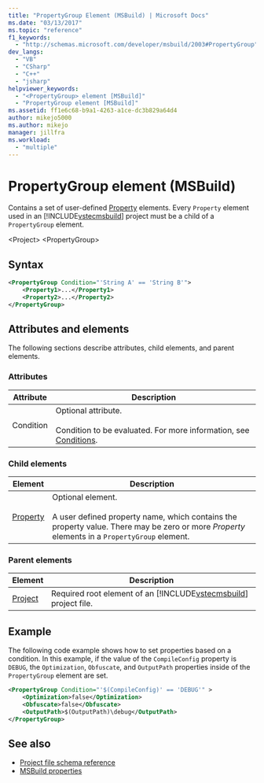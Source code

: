 ```yaml
---
title: "PropertyGroup Element (MSBuild) | Microsoft Docs"
ms.date: "03/13/2017"
ms.topic: "reference"
f1_keywords:
  - "http://schemas.microsoft.com/developer/msbuild/2003#PropertyGroup"
dev_langs:
  - "VB"
  - "CSharp"
  - "C++"
  - "jsharp"
helpviewer_keywords:
  - "<PropertyGroup> element [MSBuild]"
  - "PropertyGroup element [MSBuild]"
ms.assetid: ff1e6c68-b9a1-4263-a1ce-dc3b829a64d4
author: mikejo5000
ms.author: mikejo
manager: jillfra
ms.workload:
  - "multiple"
---
```

# PropertyGroup element (MSBuild)
Contains a set of user-defined [Property](../msbuild/property-element-msbuild.md) elements. Every `Property` element used in an [!INCLUDE[vstecmsbuild](../extensibility/internals/includes/vstecmsbuild_md.md)] project must be a child of a `PropertyGroup` element.

 \<Project>
 \<PropertyGroup>

## Syntax

```xml
<PropertyGroup Condition="'String A' == 'String B'">
    <Property1>...</Property1>
    <Property2>...</Property2>
</PropertyGroup>
```

## Attributes and elements
 The following sections describe attributes, child elements, and parent elements.

### Attributes

|Attribute|Description|
|---------------|-----------------|
|Condition|Optional attribute.<br /><br /> Condition to be evaluated. For more information, see [Conditions](../msbuild/msbuild-conditions.md).|

### Child elements

|Element|Description|
|-------------|-----------------|
|[Property](../msbuild/property-element-msbuild.md)|Optional element.<br /><br /> A user defined property name, which contains the property value. There may be zero or more *Property* elements in a `PropertyGroup` element.|

### Parent elements

| Element | Description |
| - | - |
| [Project](../msbuild/project-element-msbuild.md) | Required root element of an [!INCLUDE[vstecmsbuild](../extensibility/internals/includes/vstecmsbuild_md.md)] project file. |

## Example
 The following code example shows how to set properties based on a condition. In this example, if the value of the `CompileConfig` property is `DEBUG`, the `Optimization`, `Obfuscate`, and `OutputPath` properties inside of the `PropertyGroup` element are set.

```xml
<PropertyGroup Condition="'$(CompileConfig)' == 'DEBUG'" >
    <Optimization>false</Optimization>
    <Obfuscate>false</Obfuscate>
    <OutputPath>$(OutputPath)\debug</OutputPath>
</PropertyGroup>
```

## See also
- [Project file schema reference](../msbuild/msbuild-project-file-schema-reference.md)
- [MSBuild properties](../msbuild/msbuild-properties.md)
